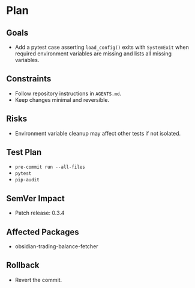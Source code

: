 # Plan

## Goals
- Add a pytest case asserting `load_config()` exits with `SystemExit` when required environment variables are missing and lists all missing variables.

## Constraints
- Follow repository instructions in `AGENTS.md`.
- Keep changes minimal and reversible.

## Risks
- Environment variable cleanup may affect other tests if not isolated.

## Test Plan
- `pre-commit run --all-files`
- `pytest`
- `pip-audit`

## SemVer Impact
- Patch release: 0.3.4

## Affected Packages
- obsidian-trading-balance-fetcher

## Rollback
- Revert the commit.
